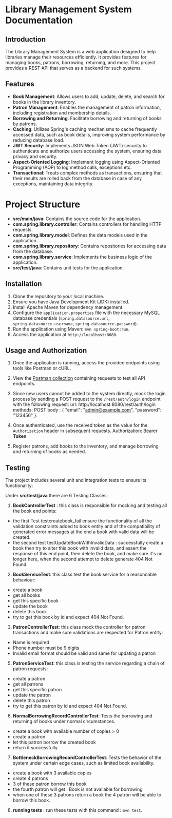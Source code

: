 # Library Management System Documentation

## Introduction

The Library Management System is a web application designed to help libraries manage their resources efficiently. It provides features for managing books, patrons, borrowing, returning, and more.
This project provides a REST API that serves as a backend for such systems.
## Features

- **Book Management**: Allows users to add, update, delete, and search for books in the library inventory.
- **Patron Management**: Enables the management of patron information, including registration and membership details.
- **Borrowing and Returning**: Facilitate borrowing and returning of books by patrons.
- **Caching**: Utilizes Spring's caching mechanisms to cache frequently accessed data, such as book details, improving system performance by reducing database load.
- **JWT Security**: Implements JSON Web Token (JWT) security to authenticate and authorize users accessing the system, ensuring data privacy and security.
- **Aspect-Oriented Logging**: Implement logging using Aspect-Oriented Programming (AOP) to log method calls, exceptions etc.
- **Transactional**: Treats complex methods as transactions, ensuring that their results are rolled back from the database in case of any exceptions, maintaining data integrity.

# Project Structure
* **src/main/java**: Contains the source code for the application.
* **com.spring.library.controller**: Contains controllers for handling HTTP requests.
* **com.spring.library.model**: Defines the data models used in the application.
* **com.spring.library.repository**: Contains repositories for accessing data from the database.
* **com.spring.library.service**: Implements the business logic of the application.
* **src/test/java**: Contains unit tests for the application.


## Installation

1. Clone the repository to your local machine.
2. Ensure you have Java Development Kit (JDK) installed.
3. Install Apache Maven for dependency management.
4. Configure the `application.properties` file with the necessary MySQL database credentials (`spring.datasource.url`, `spring.datasource.username`, `spring.datasource.password`).
5. Run the application using Maven: `mvn spring-boot:run`.
6. Access the application at `http://localhost:8080`.

## Usage and Authorization

1. Once the application is running, access the provided endpoints using tools like Postman or cURL.
2. View the [Postman collection](https://solar-equinox-10639.postman.co/workspace/My-Workspace~b48aa230-b9b6-4351-89d5-300772555557/collection/26629596-39ce9aff-0ba7-42a1-9a3a-6e71f52b63f5?action=share&creator=26629596) containing requests to test all API endpoints.
3. Since new users cannot be added to the system directly, mock the login process by sending a POST request to the `/rest/auth/login` endpoint with the following request:
    url: http://localhost:8080/rest/auth/login
    methods: POST
    body :  {
    "email": "admin@example.com",
    "password": "123456"
    }.

4. Once authenticated, use the received token as the value for the `Authorization` header in subsequent requests.
Authorization: Bearer **Token**

5. Register patrons, add books to the inventory, and manage borrowing and returning of books as needed.

## Testing
The project includes several unit and integration tests to ensure its functionality:

Under **src/test/java** there are 6 Testing Classes:
1. **BookControllerTest** : this class is responsible for mocking and testing all the book end points:
- the first Test testcreatebook_fail ensure the functionality of all the validation constraints added to book entity and of the compatibility of generated error messages at the end a book with valid data will be created.
- the second test testUpdateBookWithInvalidData : successfully create a book then try to alter this book with invalid data, and assert the response of this end point, then delete the book, and make sure it's no longer here, when the second attempt to delete generate 404 Not Found.
2. **BookServiceTest**: this class test the book service for a reasonnable behaviour: 
- create a book
- get all books
- get this specific book
- update the book 
- delete this book
- try to get this book by id and expect 404 Not Found.
3. **PatronControllerTest**: this class mock the controller for patron transactions and make sure validations are respected for Patron entity:
- Name is required
- Phone number must be 9 digits
- Invalid email format should be valid
and same for updating a patron
5. **PatronServiceTest**: this class is testing the service regarding a chain of patron requests: 
- create a patron
- get all patrons
- get this specific patron
- update the patron 
- delete this patron
- try to get this patron by id and expect 404 Not Found.
6. **NormalBorrowingRecordControllerTest**: Tests the borrowing and returning of books under normal circumstances.
- create a book with available number of copies > 0
- create a patron
- let this patron borrow the created book
- return it successfully
7. **BottleneckBorrowingRecordControllerTest**: Tests the behavior of the system under certain edge cases, such as limited book availability.
- create a book with 3 available copies
- create 4 patrons
- 3 of these patron borrow this book
- the fourth patron will get : Book is not available for borrowing
- when one of these 3 patrons return a book the 4 patron will be able to borrow this book.
8. **running tests** : run these tests with this command : `mvn test`.
